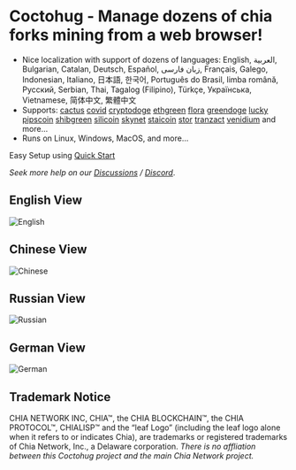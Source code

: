 # Coctohug - Manage dozens of chia forks mining from a web browser!
- Nice localization with support of dozens of languages: English, العربية, Bulgarian, Catalan, Deutsch, Español, زبان فارسی, Français, Galego, Indonesian, Italiano, 日本語, 한국어, Português do Brasil, limba română, Русский, Serbian, Thai, Tagalog (Filipino), Türkçe, Українська, Vietnamese, 简体中文, 繁體中文
- Supports: [cactus](https://github.com/raingggg/coctohug-cactus) [covid](https://github.com/raingggg/coctohug-covid) [cryptodoge](https://github.com/raingggg/coctohug-cryptodoge) [ethgreen](https://github.com/raingggg/coctohug-ethgreen) [flora](https://github.com/raingggg/coctohug-flora) [greendoge](https://github.com/raingggg/coctohug-greendoge) [lucky](https://github.com/raingggg/coctohug-lucky) [pipscoin](https://github.com/raingggg/coctohug-pipscoin) [shibgreen](https://github.com/raingggg/coctohug-shibgreen) [silicoin](https://github.com/raingggg/coctohug-silicoin) [skynet](https://github.com/raingggg/coctohug-skynet) [staicoin](https://github.com/raingggg/coctohug-staicoin) [stor](https://github.com/raingggg/coctohug-stor) [tranzact](https://github.com/raingggg/coctohug-tranzact) [venidium](https://github.com/raingggg/coctohug-venidium) and more...
- Runs on Linux, Windows, MacOS, and more...

Easy Setup using [Quick Start](https://www.coctohug.xyz/)

*Seek more help on our [Discussions](https://github.com/raingggg/coctohug/discussions) / [Discord](https://discord.com/channels/914698944435613716/914698944435613718)*.

## English View
![English](https://raw.githubusercontent.com/raingggg/coctohug/main/images/coctohug-summary-en-min.png)

## Chinese View
![Chinese](https://raw.githubusercontent.com/raingggg/coctohug/main/images/coctohug-summary-cn-min.png)

## Russian View
![Russian](https://raw.githubusercontent.com/raingggg/coctohug/main/images/coctohug-summary-russian-min.png)

## German View
![German](https://raw.githubusercontent.com/raingggg/coctohug/main/images/coctohug-summary-german-min.png)


## Trademark Notice
CHIA NETWORK INC, CHIA™, the CHIA BLOCKCHAIN™, the CHIA PROTOCOL™, CHIALISP™ and the “leaf Logo” (including the leaf logo alone when it refers to or indicates Chia), are trademarks or registered trademarks of Chia Network, Inc., a Delaware corporation. *There is no affliation between this Coctohug project and the main Chia Network project.*
